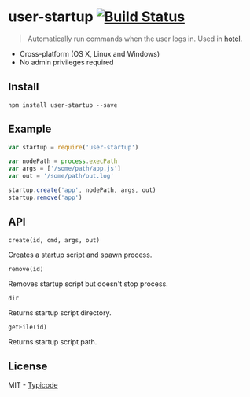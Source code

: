 # user-startup [![Build Status](https://travis-ci.org/typicode/user-startup.svg)](https://travis-ci.org/typicode/user-startup)

> Automatically run commands when the user logs in. Used in [hotel](https://github.com/typicode/hotel).

  * Cross-platform (OS X, Linux and Windows)
  * No admin privileges required

## Install

```
npm install user-startup --save
```

## Example

```javascript
var startup = require('user-startup')

var nodePath = process.execPath
var args = ['/some/path/app.js']
var out = '/some/path/out.log'

startup.create('app', nodePath, args, out)
startup.remove('app')
```

## API

`create(id, cmd, args, out)`

Creates a startup script and spawn process.

`remove(id)`

Removes startup script but doesn't stop process.

`dir`

Returns startup script directory.

`getFile(id)`

Returns startup script path.

## License

MIT - [Typicode](https://github.com/typicode)
